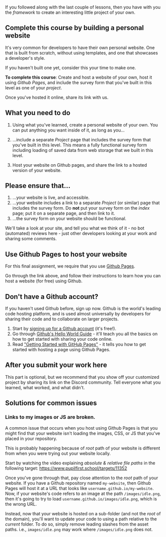 If you followed along with the last couple of lessons, then you have with you the _framework_ to create an interesting little project of your own.

## Complete this course by building a personal website

It's very common for developers to have their own personal website. One that is built from scratch, without using templates, and one that showcases a developer's style.

If you haven't built one yet, consider this your time to make one.

**To complete this course**: Create and host a website of your own, host it using *Github Pages*, and include the survey form that you've built in this level as one of your _project_.

Once you've hosted it online, share its link with us.

## What you need to do

1. Using what you've learned, create a personal website of your own. You can put anything you want inside of it, as long as you...

2. ...include a separate _Project_ page that includes the survey form that you've built in this level. This means a fully functional survey form including loading of saved data from web storage that we built in this level.

3. Host your website on Github pages, and share the link to a hosted version of your website.

## Please ensure that...

1. ...your website is live, and accessible.
2. ...your website includes a link to a separate _Project_ (or similar) page that includes the survey form. Do **not** put your survey form on the _index_ page; put it on a separate page, and then link to it.
3. ...the survey form on your website should be functional.

We'll take a look at your site, and tell you what we think of it - no bot (automated) reviews here - just other developers looking at your work and sharing some comments.

## Use Github Pages to host your website

For this final assignment, we require that you use [Github Pages](https://pages.github.com/).

Go through the link above, and follow their instructions to learn how you can host a website (for free) using Github.

## Don't have a Github account?

If you haven't used Github before, sign up now. Github is the world's leading code hosting platform, and is used almost universally by developers for sharing their code and to collaborate on larger projects.

1. Start by [signing up for a Github account](https://github.com/join) (it's free!).
2. Go through [Github's Hello World Guide](https://guides.github.com/activities/hello-world) - it'll teach you all the basics on how to get started with sharing your code online.
3. Read ["Getting Started with GitHub Pages"](https://guides.github.com/features/pages/) - it tells you how to get started with hosting a page using Github Pages.

## After you submit your work here

This part is optional, but we recommend that you show off your customized project by sharing its link on the Discord community. Tell everyone what you learned, what worked, and what didn't.

## Solutions for common issues

### Links to my images or JS are broken.

A common issue that occurs when you host using Github Pages is that you might find that your website isn't loading the images, CSS, or JS that you've placed in your repository.

This is probably happening because of _root_ path of your website is different from when you were trying out your website locally.

Start by watching the video explaining _absolute & relative file paths_ in the following target: https://www.pupilfirst.school/targets/11352

Once you've gone through that, pay close attention to the _root_ path of your website. If you have a Github repository named `my-website`, then Github Pages will host it at a URL that looks like `username.github.io/my-website`. Now, if your website's code refers to an image at the path `/images/idle.png`, then it's going to try to load `username.github.io/images/idle.png`, which is the wrong URL.

Instead, now that your website is hosted on a sub-folder (and not the _root_ of the domain), you'll want to update your code to using a path relative to the _current_ folder. To do so, simply remove leading slashes from the asset paths. i.e., `images/idle.png` may work where `/images/idle.png` does not.
